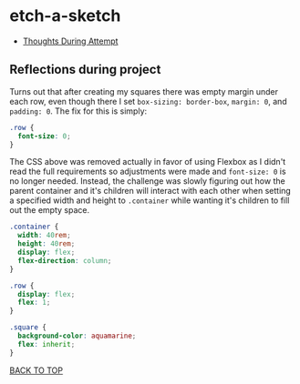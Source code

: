 # etch-a-sketch

- [Thoughts During Attempt](#thoughts-during-attempt)

## Reflections during project

Turns out that after creating my squares there was empty margin under each row, even though there I set `box-sizing: border-box`, `margin: 0`, and `padding: 0`. The fix for this is simply:

```css
.row {
  font-size: 0;
}
```

The CSS above was removed actually in favor of using Flexbox as I didn't read the full requirements so adjustments were made and `font-size: 0` is no longer needed. Instead, the challenge was slowly figuring out how the parent container and it's children will interact with each other when setting a specified width and height to `.container` while wanting it's children to fill out the empty space.

```css
.container {
  width: 40rem;
  height: 40rem;
  display: flex;
  flex-direction: column;
}

.row {
  display: flex;
  flex: 1;
}

.square {
  background-color: aquamarine;
  flex: inherit;
}
```

[BACK TO TOP](#etch-a-sketch)
